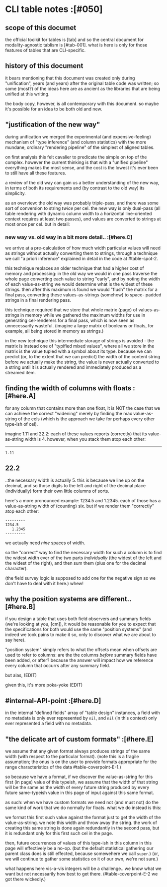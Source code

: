 # CLI table notes :[#050]

## scope of this documet

the official toolkit for tables is [tab] and so the central document
for modality-agnostic tablism is [#tab-001]. what is here is only for
those features of tables that are CLI-specific.




## history of this document

it bears mentioning that this document was created only during
"unification", years (and years) after the original table code was
written; so some (most?) of the ideas here are as ancient as the libraries
that are being unified at this writing.

the body copy, however, is all contemporary with this document. so maybe
it's possible for an idea to be both old and new.




## "justification of the new way"

during unification we merged the experimental (and expensive-feeling)
mechanism of "type inference" (and column statistics) with the more
mundane, ordinary "rendering pipeline" of the simplest of aligned tables.

on first analysis this felt cavalier to predicate the simple on top of
the complex. however the current thinking is that with a "unified pipeline"
everything makes the most sense, and the cost is the lowest it's ever been
to still have all these features.

a review of the old way can gain us a better understanding of the new way,
in terms of both its requirements and (by contrast to the old way) its
simplicity.

as an overview: the old way was probably triple-pass, and there was some
sort of conversion to string *twice* per cel. the new way is only dual-pass
(all table rendering with dynamic column width to a horizontal line-oriented
context requires at least two passes), and values are converted to strings
at most once per cel. but in detail:



### new way vs. old way in a bit more detail.. :[#here.C]

we arrive at a pre-calculation of how much width particular
values will need as strings without actually converting them
to strings, through a technique we call "a priori inference"
explained in detail in the code at #table-spot-2.

this technique replaces an older technique that had a higher
cost of memory and processing: in the old way we would in one
pass traverse the whole page converting each value to string
"early", and by noting the width of each value-as-string we
would determine what is the widest of these strings. then after
this maximum is found we would "flush" the matrix for a final
pass, converting these values-as-strings (somehow) to space-
padded strings in a final rendering pass.

this technique required that we store that whole matrix (page)
of values-as-strings in memory while we gathered the maximum
widths for use in generating cel-renderers for a final pass,
which is now seen as unnecessarily wasteful. (imagine a large
matrix of booleans or floats, for example, all being stored
in memory as strings.)

in the new technique this intermediate storage of strings is
avoided - the matrix is instead one of "typified mixed values",
where all we store in the matrix is the value tupled with a
symbol about its type. because we can predict (or, to the extent
that we can predict) the width of the content string before we
actually make the string, the value is never actually converted
to a string until it is actually rendered and immediately
produced as a streamed item.




## finding the width of columns with floats :[#here.A]

for any column that contains more than one float, it is NOT the
case that we can achieve the correct "widening" merely by
finding the max value-as-string of the cels (which is the
approach we take for perhaps every other type-ish of cel).

imagine 1.11 and 22.2: each of these values reports (correctly)
that its value-as-string width is 4. however, when you stack
them atop each other:

   -----
    1.11
   22.2
   -----

..the necessary width is actually 5. this is because we line
up on the decimal, and so those digits to the left and right
of the decimal place (individually) form their own little
columns of sorts.

here's a more pronounced example: 1234.5 and 1.2345. each of
those has a value-as-string width of (counting) six. but if
we render them "correctly" atop each other:

    ---------
    1234.5
       1.2345
    ---------

we actually need *nine* spaces of width.

so the "correct" way to find the necessary width for such a
column is to find the widest width ever of the two parts
*individually* (the widest of the left and the widest of the
right), and then sum them (plus one for the decimal character).

(the field survey logic is supposed to add one for the negative
sign so we don't have to deal with it here.) whew!




## why the position systems are different.. [#here.B]

if you design a table that uses both field observers and summary
fields (we're looking at you, [cm]), it would be reasonable for
you to expect that the specifications for both would use the same
"position systems" (and indeed we took pains to make it so, only
to discover what we are about to say here).

"position system" simply refers to what the offsets mean when
offsets are used to refer to columns: are the the columns *before*
summary fields have been added, or after? because the answer will
impact how we reference every column that occurrs after any
summary field.

but alas, (EDIT)

given this, it's more poka-yoke (EDIT)




## #internal-API-point :[#here.D]

in the internal "defined fields" array of "table design" instances,
a field with no metadata is only ever represented by `nil`, and `nil`
(in this context) only ever represented a field with no metadata.




## "the delicate art of custom formats" :[#here.E]

we assume that any given format always produces strings of the
same width (with respect to the particular format). (note this
is a fragile assumption; the onus is on the user to provide
formats appropriate for the range characteristics of the data
 #table-coverpoint-E-1.)

so because we have a format, if we discover the value-as-string
for this first (in page) value of this typeish, we assume that
the width of that string will be the same as the width of every
future string produced by every future same-typeish value in
this page of input against this same format.

as such: when we have custom formats we need not (and must not)
do the same kind of work that we do normally for floats. what we
do instead is this:

we format this first such value against the format just to get
the width of the value-as-string. we note this width and throw
away the string. the work of creating this same string is done
again redundantly in the second pass, but it is redundant only
for this first such cel in the page.

then, future occurrences of values of this type-ish in this
column in this page will effectively be a no-op. (but the
default statistical gathering our parent class does is still
effected, because somewehere we call `super`.) (or, we will
continue to gather some statistics on it of our own, we're
not sure.)

what happens here vis-a-vis integers will be a challenge..
we know what we want but not necessarily how best to get there.
(#table-coverpoint-E-2 we got there wickedly.)
